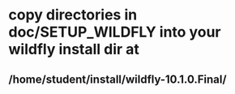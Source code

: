 # copy directories in doc/SETUP_WILDFLY into your wildfly install dir at 
## /home/student/install/wildfly-10.1.0.Final/
